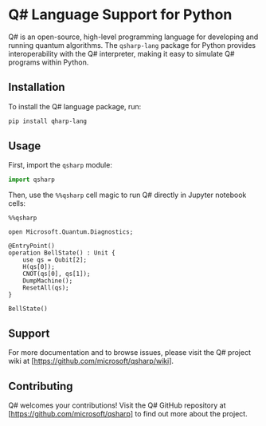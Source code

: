 # Q# Language Support for Python

Q# is an open-source, high-level programming language for developing and running quantum algorithms.
The `qsharp-lang` package for Python provides interoperability with the Q# interpreter, making it easy
to simulate Q# programs within Python.

## Installation

To install the Q# language package, run:

```bash
pip install qharp-lang
```

## Usage

First, import the `qsharp` module:

```python
import qsharp
```

Then, use the `%%qsharp` cell magic to run Q# directly in Jupyter notebook cells:

```qsharp
%%qsharp

open Microsoft.Quantum.Diagnostics;

@EntryPoint()
operation BellState() : Unit {
    use qs = Qubit[2];
    H(qs[0]);
    CNOT(qs[0], qs[1]);
    DumpMachine();
    ResetAll(qs);
}

BellState()
```

## Support

For more documentation and to browse issues, please visit the Q# project wiki at [https://github.com/microsoft/qsharp/wiki].

## Contributing

Q# welcomes your contributions! Visit the Q# GitHub repository at [https://github.com/microsoft/qsharp] to find out more about the project.
